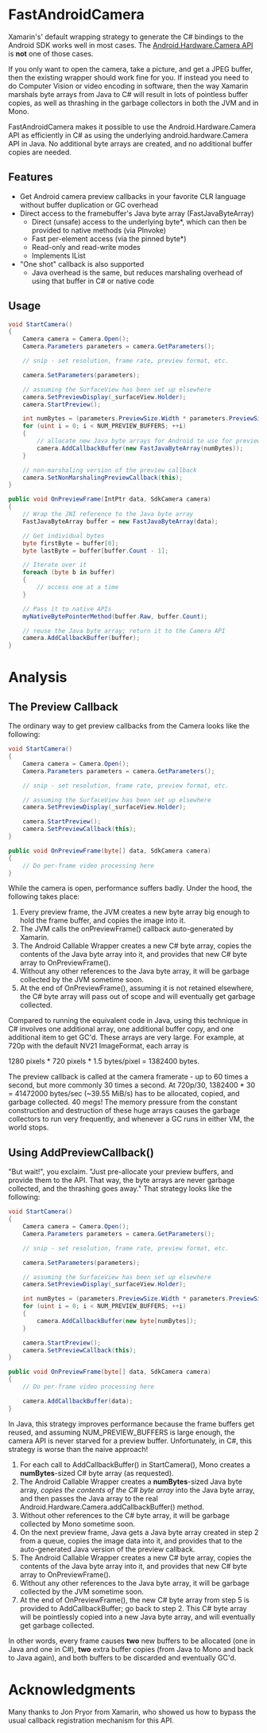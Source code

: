 # FastAndroidCamera

Xamarin's' default wrapping strategy to generate the C# bindings to the Android SDK works well in most cases. The
<a href="https://developer.android.com/reference/android/hardware/Camera.html">Android.Hardware.Camera API</a> is
**not** one of those cases.

If you only want to open the camera, take a picture, and get a JPEG buffer, then the existing wrapper should work fine
for you. If instead you need to do Computer Vision or video encoding in software, then the way Xamarin marshals byte
arrays from Java to C# will result in lots of pointless buffer copies, as well as thrashing in the garbage collectors in
both the JVM and in Mono.

FastAndroidCamera makes it possible to use the Android.Hardware.Camera API as efficiently in C# as using the underlying
android.hardware.Camera API in Java. No additional byte arrays are created, and no additional buffer copies are needed.

## Features

* Get Android camera preview callbacks in your favorite CLR language without buffer duplication or GC overhead
* Direct access to the framebuffer's Java byte array (FastJavaByteArray)
  * Direct (unsafe) access to the underlying byte*, which can then be provided to native methods (via PInvoke)
  * Fast per-element access (via the pinned byte*)
  * Read-only and read-write modes
  * Implements IList<byte>
* "One shot" callback is also supported
  * Java overhead is the same, but reduces marshaling overhead of using that buffer in C# or native code

## Usage

```C#
void StartCamera()
{
	Camera camera = Camera.Open();
	Camera.Parameters parameters = camera.GetParameters();

	// snip - set resolution, frame rate, preview format, etc.

	camera.SetParameters(parameters);

	// assuming the SurfaceView has been set up elsewhere
	camera.SetPreviewDisplay(_surfaceView.Holder);
	camera.StartPreview();

	int numBytes = (parameters.PreviewSize.Width * parameters.PreviewSize.Height * ImageFormat.GetBitsPerPixel(parameters.PreviewFormat)) / 8;
	for (uint i = 0; i < NUM_PREVIEW_BUFFERS; ++i)
	{
		// allocate new Java byte arrays for Android to use for preview frames
		camera.AddCallbackBuffer(new FastJavaByteArray(numBytes));
	}

	// non-marshaling version of the preview callback
	camera.SetNonMarshalingPreviewCallback(this);
}

public void OnPreviewFrame(IntPtr data, SdkCamera camera)
{
	// Wrap the JNI reference to the Java byte array
	FastJavaByteArray buffer = new FastJavaByteArray(data);

	// Get individual bytes
	byte firstByte = buffer[0];
	byte lastByte = buffer[buffer.Count - 1];

	// Iterate over it
	foreach (byte b in buffer)
	{
		// access one at a time
	}

	// Pass it to native APIs
	myNativeBytePointerMethod(buffer.Raw, buffer.Count);

	// reuse the Java byte array; return it to the Camera API
	camera.AddCallbackBuffer(buffer);
}
```

# Analysis

## The Preview Callback

The ordinary way to get preview callbacks from the Camera looks like the following:

```C#
void StartCamera()
{
	Camera camera = Camera.Open();
	Camera.Parameters parameters = camera.GetParameters();

	// snip - set resolution, frame rate, preview format, etc.

	// assuming the SurfaceView has been set up elsewhere
	camera.SetPreviewDisplay(_surfaceView.Holder);

	camera.StartPreview();
	camera.SetPreviewCallback(this);
}

public void OnPreviewFrame(byte[] data, SdkCamera camera)
{
	// Do per-frame video processing here
}
```

While the camera is open, performance suffers badly. Under the hood, the following takes place:

1. Every preview frame, the JVM creates a new byte array big enough to hold the frame buffer, and copies the image into it.
2. The JVM calls the onPreviewFrame() callback auto-generated by Xamarin.
3. The Android Callable Wrapper creates a new C# byte array, copies the contents of the Java byte array into it, and
provides that new C# byte array to OnPreviewFrame().
4. Without any other references to the Java byte array, it will be garbage collected by the JVM sometime soon.
5. At the end of OnPreviewFrame(), assuming it is not retained elsewhere, the C# byte array will pass out of scope and
will eventually get garbage collected.

Compared to running the equivalent code in Java, using this technique in C# involves one additional array, one additional
buffer copy, and one additional item to get GC'd. These arrays are very large. For example, at 720p with the default
NV21 ImageFormat, each array is

1280 pixels * 720 pixels * 1.5 bytes/pixel = 1382400 bytes.

The preview callback is called at the camera framerate - up to 60 times a second, but more commonly 30 times a second.
At 720p/30, 1382400 * 30 = 41472000 bytes/sec (~39.55 MiB/s) has to be allocated, copied, and garbage collected.
40 megs! The memory pressure from the constant construction and destruction of these huge arrays causes the garbage
collectors to run very frequently, and whenever a GC runs in either VM, the world stops.

## Using AddPreviewCallback()

"But wait!", you exclaim. "Just pre-allocate your preview buffers, and provide them to the API. That way, the byte
arrays are never garbage collected, and the thrashing goes away." That strategy looks like the following:

```C#
void StartCamera()
{
	Camera camera = Camera.Open();
	Camera.Parameters parameters = camera.GetParameters();

	// snip - set resolution, frame rate, preview format, etc.

	camera.SetParameters(parameters);

	// assuming the SurfaceView has been set up elsewhere
	camera.SetPreviewDisplay(_surfaceView.Holder);

	int numBytes = (parameters.PreviewSize.Width * parameters.PreviewSize.Height * ImageFormat.GetBitsPerPixel(parameters.PreviewFormat)) / 8;
	for (uint i = 0; i < NUM_PREVIEW_BUFFERS; ++i)
	{
		camera.AddCallbackBuffer(new byte[numBytes]);
	}

	camera.StartPreview();
	camera.SetPreviewCallback(this);
}

public void OnPreviewFrame(byte[] data, SdkCamera camera)
{
	// Do per-frame video processing here

	camera.AddCallbackBuffer(data);
}
```

In Java, this strategy improves performance because the frame buffers get reused, and assuming NUM_PREVIEW_BUFFERS is
large enough, the camera API is never starved for a preview buffer. Unfortunately, in C#, this strategy is worse than
the naive approach!

1. For each call to AddCallbackBuffer() in StartCamera(), Mono creates a **numBytes**-sized C# byte array (as requested).
2. The Android Callable Wrapper creates a **numBytes**-sized Java byte array, *copies the contents of the C# byte array* into the Java byte
array, and then passes the Java array to the real Android.Hardware.Camera.addCallbackBuffer() method.
3. Without other references to the C# byte array, it will be garbage collected by Mono sometime soon.
4. On the next preview frame, Java gets a Java byte array created in step 2 from a queue, copies the image data into it,
and provides that to the auto-generated Java version of the preview callback.
5. The Android Callable Wrapper creates a new C# byte array, copies the contents of the Java byte array into it, and
provides that new C# byte array to OnPreviewFrame().
6. Without any other references to the Java byte array, it will be garbage collected by the JVM sometime soon.
7. At the end of OnPreviewFrame(), the new C# byte array from step 5 is provided to AddCallbackBuffer; go back to step 2.
This C# byte array will be pointlessly copied into a new Java byte array, and will eventually get garbage collected.

In other words, every frame causes **two** new buffers to be allocated (one in Java and one in C#), **two** extra buffer
copies (from Java to Mono and back to Java again), and both buffers to be discarded and eventually GC'd.

# Acknowledgments

Many thanks to Jon Pryor from Xamarin, who showed us how to bypass the usual callback registration mechanism for this
API.
